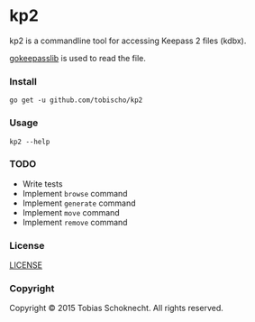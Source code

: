 kp2
===

kp2 is a commandline tool for accessing Keepass 2 files (kdbx).

[gokeepasslib](https://github.com/tobischo/gokeepasslib) is used to read the file.

### Install

```
go get -u github.com/tobischo/kp2
```

### Usage

```
kp2 --help
```

### TODO

* Write tests
* Implement `browse` command
* Implement `generate` command
* Implement `move` command
* Implement `remove` command

### License
[LICENSE](LICENSE.md)

### Copyright
Copyright &copy; 2015 Tobias Schoknecht. All rights reserved.
